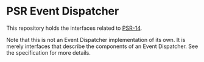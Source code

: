 PSR Event Dispatcher
====================

This repository holds the interfaces related to [PSR-14](http://www.php-fig.org/psr/psr-14/).

Note that this is not an Event Dispatcher implementation of its own. It is merely interfaces that describe the components of an Event Dispatcher.  See the specification for more details.
